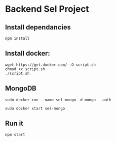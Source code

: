 # Backend Sel Project

## Install dependancies
`npm install`

## Install docker:

```
wget https://get.docker.com/ -O script.sh
chmod +x script.sh
./script.sh
```

## MongoDB

`sudo docker run --name sel-mongo -d mongo --auth`

`sudo docker start sel-mongo`

## Run it

`npm start`

